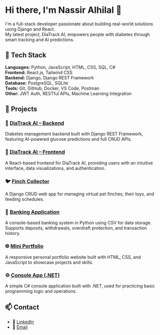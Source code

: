 # Hi there, I'm Nassir Alhilal 👋

I'm a full-stack developer passionate about building real-world solutions using Django and React.  
My latest project, DiaTrack AI, empowers people with diabetes through smart tracking and AI predictions.

## 🧰 Tech Stack

**Languages:** Python, JavaScript, HTML, CSS, SQL, C#  
**Frontend:** React.js, Tailwind CSS  
**Backend:** Django, Django REST Framework  
**Database:** PostgreSQL, SQLite  
**Tools:** Git, GitHub, Docker, VS Code, Postman  
**Other:** JWT Auth, RESTful APIs, Machine Learning Integration


## 🚀 Projects

### 💊 [DiaTrack AI – Backend](https://github.com/Alhilal2001/diabetes-management-backend)  
Diabetes management backend built with Django REST Framework, featuring AI-powered glucose predictions and full CRUD APIs.

### 💊 [DiaTrack AI – Frontend](https://github.com/Alhilal2001/diabetes-management-frontend)  
A React-based frontend for DiaTrack AI, providing users with an intuitive interface, data visualizations, and authentication.

### 🐦 [Finch Collector](https://github.com/Alhilal2001/Finch-Collector)  
A Django CRUD web app for managing virtual pet finches, their toys, and feeding schedules.

### 🏦 [Banking Application](https://github.com/Alhilal2001/Banking-Application)  
A console-based banking system in Python using CSV for data storage. Supports deposits, withdrawals, overdraft protection, and transaction history.

### 🌐 [Mini Portfolio](https://github.com/Alhilal2001/mini-portfolio)  
A responsive personal portfolio website built with HTML, CSS, and JavaScript to showcase projects and skills.

### ⚙️ [Console App (.NET)](https://github.com/Alhilal2001/ConsoleApp1)  
A simple C# console application built with .NET, used for practicing basic programming logic and operations.

## 📫 Contact
- 💼 [LinkedIn](https://www.linkedin.com/in/nassir-alhilal-34136a213/) 
- 📧 [Email](https://mail.google.com/mail/u/0/#inbox)
